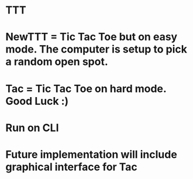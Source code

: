# TTT
# NewTTT = Tic Tac Toe but on easy mode. The computer is setup to pick a random open spot.
# Tac = Tic Tac Toe on hard mode. Good Luck :)
# Run on CLI
# Future implementation will include graphical interface for Tac
